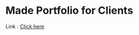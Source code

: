 <h1>Made Portfolio for Clients </h1>
<p>Link : <a href="https://ifaz-ebnul-wasi-portfolio.netlify.app/">Click here</a></p>
